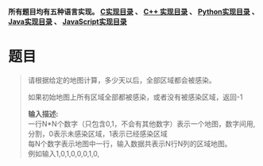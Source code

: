 **所有题目均有五种语言实现。
**[C实现目录](https://renjie.blog.csdn.net/article/details/129190260 "C实现目录")** 、
**[C++ 实现目录](https://blog.csdn.net/misayaaaaa/category_12036814.html "C++
实现目录")** 、
**[Python实现目录](https://blog.csdn.net/misayaaaaa/category_12111005.html
"Python实现目录")** 、
**[Java实现目录](https://blog.csdn.net/misayaaaaa/category_12111006.html
"Java实现目录")** 、
**[JavaScript实现目录](https://blog.csdn.net/misayaaaaa/category_12199270.html
"JavaScript实现目录")****

# 题目

> 请根据给定的地图计算，多少天以后，全部区域都会被感染。
>
> 如果初始地图上所有区域全部都被感染，或者没有被感染区域，返回-1  
>  
>  **输入描述:**  
>  一行N*N个数字（只包含0,1，不会有其他数字）表示一个地图，数字间用,分割，0表示未感染区域，1表示已经感染区域  
>  每N个数字表示地图中一行，输入数据共表示N行N列的区域地图。  
>  例如输入1,0,1,0,0,0,1,0,

